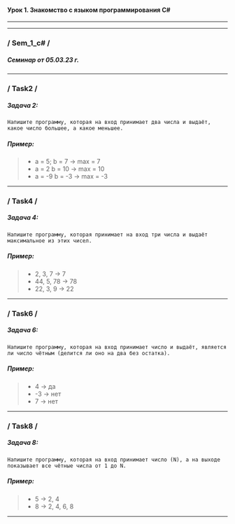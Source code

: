 #### Урок 1. Знакомство с языком программирования С#
---
---
### / **Sem_1_c#** /

##### Семинар от 05.03.23 г.
---
### / **Task2** /

##### _Задача 2:_
    Напишите программу, которая на вход принимает два числа и выдаёт, какое число большее, а какое меньшее.

##### _Пример:_
>* a = 5; b = 7 -> max = 7
>* a = 2 b = 10 -> max = 10
>* a = -9 b = -3 -> max = -3
---
### / **Task4** /

##### _Задача 4:_
    Напишите программу, которая принимает на вход три числа и выдаёт максимальное из этих чисел.

##### _Пример:_
>* 2, 3, 7 -> 7
>* 44, 5, 78 -> 78
>* 22, 3, 9 -> 22
---
### / **Task6** /

##### _Задача 6:_
    Напишите программу, которая на вход принимает число и выдаёт, является ли число чётным (делится ли оно на два без остатка).

##### _Пример:_
>* 4 -> да
>* -3 -> нет
>* 7 -> нет
---
### / **Task8** /

##### _Задача 8:_
    Напишите программу, которая на вход принимает число (N), а на выходе показывает все чётные числа от 1 до N.

##### _Пример:_
>* 5 -> 2, 4
>* 8 -> 2, 4, 6, 8

---